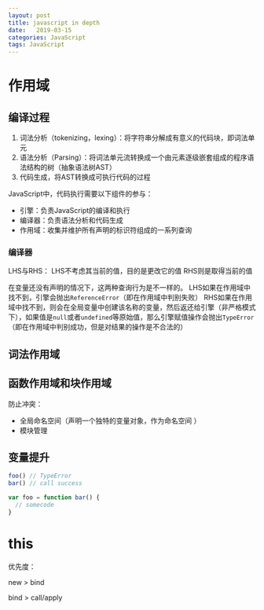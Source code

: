 ```yaml
---
layout: post
title: javascript in depth 
date:   2019-03-15
categories: JavaScript 
tags: JavaScript
---
```


# 作用域

## 编译过程

1. 词法分析（tokenizing，lexing）：将字符串分解成有意义的代码块，即词法单元
2. 语法分析（Parsing）：将词法单元流转换成一个由元素逐级嵌套组成的程序语法结构的树（抽象语法树AST）
3. 代码生成，将AST转换成可执行代码的过程

JavaScript中，代码执行需要以下组件的参与：

- 引擎：负责JavaScript的编译和执行
- 编译器：负责语法分析和代码生成
- 作用域：收集并维护所有声明的标识符组成的一系列查询

### 编译器

LHS与RHS：
LHS不考虑其当前的值，目的是更改它的值
RHS则是取得当前的值

在变量还没有声明的情况下，这两种查询行为是不一样的。
LHS如果在作用域中找不到，引擎会抛出`ReferenceError`（即在作用域中判别失败）
RHS如果在作用域中找不到，则会在全局变量中创建该名称的变量，然后返还给引擎（非严格模式下），如果值是`null`或者`undefined`等原始值，那么引擎赋值操作会抛出`TypeError`（即在作用域中判别成功，但是对结果的操作是不合法的）

## 词法作用域

## 函数作用域和块作用域

防止冲突：

- 全局命名空间（声明一个独特的变量对象，作为命名空间 ）
- 模块管理

## 变量提升

```js
foo() // TypeError
bar() // call success

var foo = function bar() {
  // somecode
}
```

# this

优先度：

new > bind

bind > call/apply